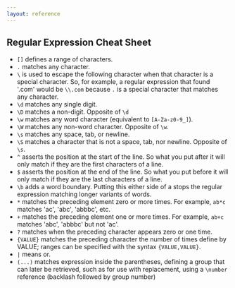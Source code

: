 ```yaml
---
layout: reference
---
```


## Regular Expression Cheat Sheet

- `[]` defines a range of characters.
- `.` matches any character.
- `\` is used to escape the following character when that character is a special character. So, for example, a regular expression that found '.com' would be `\\.com` because `.` is a special character that matches any character.
- `\d` matches any single digit.
- `\D` matches a non-digit. Opposite of `\d`
- `\w` matches any word character (equivalent to `[A-Za-z0-9_]`).
- `\W` matches any non-word character. Opposite of `\w`.
- `\s` matches any space, tab, or newline.
- `\S` matches a character that is not a space, tab, nor newline. Opposite of `\s`.
- `^` asserts the position at the start of the line. So what you put after it will only match if they are the first characters of a line.
- `$` asserts the position at the end of the line. So what you put before it will only match if they are the last characters of a line.
- `\b` adds a word boundary. Putting this either side of a stops the regular expression matching longer variants of words.
- `*` matches the preceding element zero or more times. For example, `ab*c` matches 'ac', 'abc', 'abbbc', etc.
- `+` matches the preceding element one or more times. For example, `ab+c` matches 'abc', 'abbbc' but not 'ac'.
- `?` matches when the preceding character appears zero or one time.
- `{VALUE}` matches the preceding character the number of times define by VALUE; ranges can be specified with the syntax `{VALUE,VALUE}`.
- `|` means or.
- `(...)` matches expression inside the parentheses,
defining a group that can later be retrieved, such as for use with replacement,
using a `\number` reference (backlash followed by group number)
